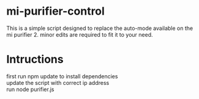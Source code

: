# mi-purifier-control
This is a simple script designed to replace the auto-mode available on the mi purifier 2. minor edits are required to fit it to your need. 

# Intructions  
first run npm update to install dependencies  
update the script with correct ip address  
run node purifier.js  

